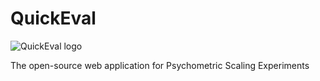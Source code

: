 <h1>QuickEval</h1>
<p><img src="http://i.imgur.com/NM08JLj.png" alt="QuickEval logo" height="" width=""></p>

<p>The open-source web application for Psychometric Scaling Experiments</p>